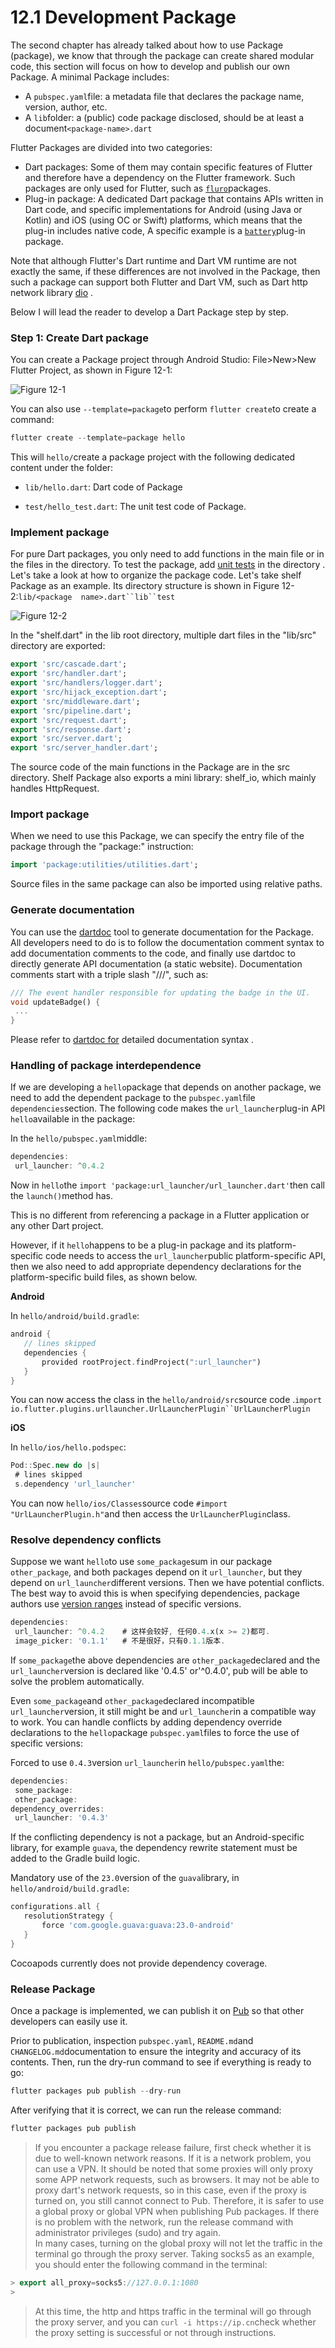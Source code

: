 # 12.1 Development Package

The second chapter has already talked about how to use Package (package), we know that through the package can create shared modular code, this section will focus on how to develop and publish our own Package. A minimal Package includes:

-   A `pubspec.yaml`file: a metadata file that declares the package name, version, author, etc.
-   A `lib`folder: a (public) code package disclosed, should be at least a document`<package-name>.dart`

Flutter Packages are divided into two categories:

-   Dart packages: Some of them may contain specific features of Flutter and therefore have a dependency on the Flutter framework. Such packages are only used for Flutter, such as [`fluro`](https://pub.dartlang.org/packages/fluro)packages.
-   Plug-in package: A dedicated Dart package that contains APIs written in Dart code, and specific implementations for Android (using Java or Kotlin) and iOS (using OC or Swift) platforms, which means that the plug-in includes native code, A specific example is a [`battery`](https://pub.dartlang.org/packages/battery)plug-in package.

Note that although Flutter's Dart runtime and Dart VM runtime are not exactly the same, if these differences are not involved in the Package, then such a package can support both Flutter and Dart VM, such as Dart http network library [dio](https://github.com/flutterchina/dio) .

Below I will lead the reader to develop a Dart Package step by step.

### Step 1: Create Dart package

You can create a Package project through Android Studio: File>New>New Flutter Project, as shown in Figure 12-1:

![Figure 12-1](../resources/imgs/12-1.png)

You can also use `--template=package`to perform `flutter create`to create a command:

``` dart 
flutter create --template=package hello

```

This will `hello/`create a package project with the following dedicated content under the folder:

-   `lib/hello.dart`: Dart code of Package
   
-   `test/hello_test.dart`: The unit test code of Package.
   

### Implement package

For pure Dart packages, you only need to add functions in the main file or in the files in the directory. To test the package, add [unit tests](https://flutter.io/testing/#unit-testing) in the directory . Let's take a look at how to organize the package code. Let's take shelf Package as an example. Its directory structure is shown in Figure 12-2:`lib/<package  name>.dart``lib``test`[](https://flutter.io/testing/#unit-testing)

![Figure 12-2](../resources/imgs/12-2.png)

In the "shelf.dart" in the lib root directory, multiple dart files in the "lib/src" directory are exported:

``` dart 
export 'src/cascade.dart';
export 'src/handler.dart';
export 'src/handlers/logger.dart';
export 'src/hijack_exception.dart';
export 'src/middleware.dart';
export 'src/pipeline.dart';
export 'src/request.dart';
export 'src/response.dart';
export 'src/server.dart';
export 'src/server_handler.dart';

```

The source code of the main functions in the Package are in the src directory. Shelf Package also exports a mini library: shelf_io, which mainly handles HttpRequest.

### **Import package**

When we need to use this Package, we can specify the entry file of the package through the "package:" instruction:

``` dart 
import 'package:utilities/utilities.dart';

```

Source files in the same package can also be imported using relative paths.

### Generate documentation

You can use the [dartdoc](https://github.com/dart-lang/dartdoc#dartdoc) tool to generate documentation for the Package. All developers need to do is to follow the documentation comment syntax to add documentation comments to the code, and finally use dartdoc to directly generate API documentation (a static website). Documentation comments start with a triple slash "///", such as:

``` dart 
/// The event handler responsible for updating the badge in the UI.
void updateBadge() {
 ...
}

```

Please refer to [dartdoc for](https://github.com/dart-lang/dartdoc#dartdoc) detailed documentation syntax .

### Handling of package interdependence

If we are developing a `hello`package that depends on another package, we need to add the dependent package to the `pubspec.yaml`file `dependencies`section. The following code makes the `url_launcher`plug-in API `hello`available in the package:

In the `hello/pubspec.yaml`middle:

``` dart 
dependencies:
 url_launcher: ^0.4.2

```

Now in `hello`the `import 'package:url_launcher/url_launcher.dart'`then call the `launch()`method has.

This is no different from referencing a package in a Flutter application or any other Dart project.

However, if it `hello`happens to be a plug-in package and its platform-specific code needs to access the `url_launcher`public platform-specific API, then we also need to add appropriate dependency declarations for the platform-specific build files, as shown below.

**Android**

In `hello/android/build.gradle`:

``` dart 
android {
   // lines skipped
   dependencies {
       provided rootProject.findProject(":url_launcher")
   }
}

```

You can now access the class in the `hello/android/src`source code .`import io.flutter.plugins.urllauncher.UrlLauncherPlugin``UrlLauncherPlugin`

**iOS**

In `hello/ios/hello.podspec`:

``` dart 
Pod::Spec.new do |s|
 # lines skipped
 s.dependency 'url_launcher'

```

You can now `hello/ios/Classes`source code `#import "UrlLauncherPlugin.h"`and then access the `UrlLauncherPlugin`class.

### Resolve dependency conflicts

Suppose we want `hello`to use `some_package`sum in our package `other_package`, and both packages depend on it `url_launcher`, but they depend on `url_launcher`different versions. Then we have potential conflicts. The best way to avoid this is when specifying dependencies, package authors use [version ranges](https://www.dartlang.org/tools/pub/dependencies#version-constraints) instead of specific versions.

``` dart 
dependencies:
 url_launcher: ^0.4.2    # 这样会较好, 任何0.4.x(x >= 2)都可.
 image_picker: '0.1.1'   # 不是很好，只有0.1.1版本.

```

If `some_package`the above dependencies are `other_package`declared and the `url_launcher`version is declared like '0.4.5' or'^0.4.0', pub will be able to solve the problem automatically.

Even `some_package`and `other_package`declared incompatible `url_launcher`version, it still might be and `url_launcher`in a compatible way to work. You can handle conflicts by adding dependency override declarations to the `hello`package `pubspec.yaml`files to force the use of specific versions:

Forced to use `0.4.3`version `url_launcher`in `hello/pubspec.yaml`the:

``` dart 
dependencies:
 some_package:
 other_package:
dependency_overrides:
 url_launcher: '0.4.3'

```

If the conflicting dependency is not a package, but an Android-specific library, for example `guava`, the dependency rewrite statement must be added to the Gradle build logic.

Mandatory use of the `23.0`version of the `guava`library, in `hello/android/build.gradle`:

``` dart 
configurations.all {
   resolutionStrategy {
       force 'com.google.guava:guava:23.0-android'
   }
}

```

Cocoapods currently does not provide dependency coverage.

### Release Package

Once a package is implemented, we can publish it on [Pub](https://pub.dartlang.org/) so that other developers can easily use it.

Prior to publication, inspection `pubspec.yaml`, `README.md`and `CHANGELOG.md`documentation to ensure the integrity and accuracy of its contents. Then, run the dry-run command to see if everything is ready to go:

``` dart 
flutter packages pub publish --dry-run

```

After verifying that it is correct, we can run the release command:

``` dart 
flutter packages pub publish

```

> If you encounter a package release failure, first check whether it is due to well-known network reasons. If it is a network problem, you can use a VPN. It should be noted that some proxies will only proxy some APP network requests, such as browsers. It may not be able to proxy dart's network requests, so in this case, even if the proxy is turned on, you still cannot connect to Pub. Therefore, it is safer to use a global proxy or global VPN when publishing Pub packages. If there is no problem with the network, run the release command with administrator privileges (sudo) and try again.  
> In many cases, turning on the global proxy will not let the traffic in the terminal go through the proxy server. Taking socks5 as an example, you should enter the following command in the terminal:
> 
``` dart 
> export all_proxy=socks5://127.0.0.1:1080
> 
```
> 
> At this time, the http and https traffic in the terminal will go through the proxy server, and you can `curl -i https://ip.cn`check whether the proxy setting is successful or not through instructions.